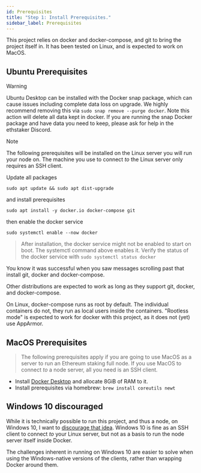 ```yaml
---
id: Prerequisites
title: "Step 1: Install Prerequisites."
sidebar_label: Prerequisites
---
```


This project relies on docker and docker-compose, and git to bring the
project itself in. It has been tested on Linux, and is expected to work on MacOS.

## Ubuntu Prerequisites

> [!WARNING]
> Ubuntu Desktop can be installed with the Docker snap package, which can cause
> issues including complete data loss on upgrade. We highly recommend removing this
> via `sudo snap remove --purge docker`. Note this action will delete all data kept
> in docker. If you are running the snap Docker package and have data you need to keep,
> please ask for help in the ethstaker Discord.

> [!NOTE]
> The following prerequisites will be installed on the Linux server you
> will run your node on. The machine you use to connect *to* the Linux server
> only requires an SSH client.

Update all packages
```
sudo apt update && sudo apt dist-upgrade
```
and install prerequisites
```
sudo apt install -y docker.io docker-compose git
```
then enable the docker service
```
sudo systemctl enable --now docker
```

> After installation, the docker service might not be enabled to start on
> boot. The systemctl command above enables it.
> Verify the status of the docker service with `sudo systemctl status docker`

You know it was successful when you saw messages scrolling past that install git,
docker and docker-compose.

Other distributions are expected to work as long as they support
git, docker, and docker-compose.

On Linux, docker-compose runs as root by default. The individual containers do not,
they run as local users inside the containers. "Rootless mode" is expected to
work for docker with this project, as it does not (yet) use AppArmor.


## MacOS Prerequisites

> The following prerequisites apply if you are going to use MacOS as a server
> to run an Ethereum staking full node. If you use MacOS to connect *to* a node server, all
> you need is an SSH client.

- Install [Docker Desktop](https://www.docker.com/products/docker-desktop) and allocate 8GiB of RAM to it.
- Install prerequisites via homebrew: `brew install coreutils newt`

## Windows 10 discouraged

While it is technically possible to run this project, and thus a node, on Windows 10,
I want to [discourage that idea](../Support/Windows.md). Windows 10 is fine as an SSH client to connect *to*
your Linux server, but not as a basis to run the node server itself inside Docker.

The challenges inherent in running on Windows 10 are easier to solve when using the Windows-native
versions of the clients, rather than wrapping Docker around them.
